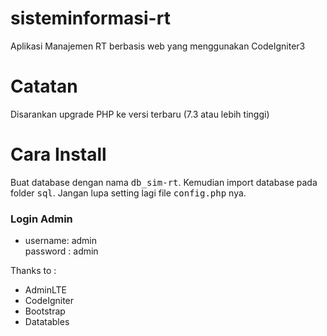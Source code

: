 # sisteminformasi-rt

Aplikasi Manajemen RT berbasis web yang menggunakan CodeIgniter3

<h1>Catatan</h1>
<p>Disarankan upgrade PHP ke versi terbaru (7.3 atau lebih tinggi)</p>

<h1>Cara Install</h1>
Buat database dengan nama <kbd>db_sim-rt</kbd>. Kemudian import database pada folder <kbd>sql</kbd>. Jangan lupa setting lagi file <kbd>config.php</kbd> nya. 
<br/>
 
<h3>Login Admin</h3>
<ul>
<li>username: admin <br/> password : admin </li>
</ul>

Thanks to :

<ul>
<li>AdminLTE</li>
<li>CodeIgniter</li>
<li>Bootstrap</li>
<li>Datatables</li>
